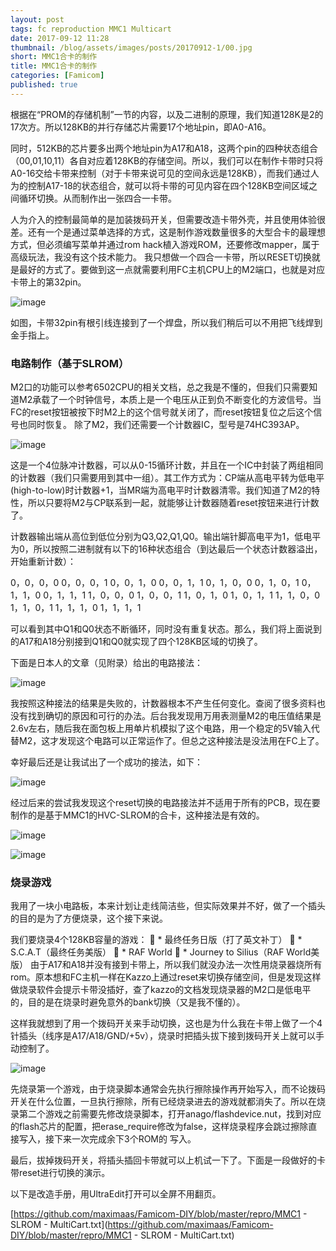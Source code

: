 ```yaml
---
layout: post
tags: fc reproduction MMC1 Multicart
date: 2017-09-12 11:28
thumbnail: /blog/assets/images/posts/20170912-1/00.jpg
short: MMC1合卡的制作
title: MMC1合卡的制作
categories: [Famicom]
published: true
---
```


根据在“PROM的存储机制”一节的内容，以及二进制的原理，我们知道128K是2的17次方。所以128KB的并行存储芯片需要17个地址pin，即A0-A16。

<!--more-->

同时，512KB的芯片要多出两个地址pin为A17和A18，这两个pin的四种状态组合（00,01,10,11）各自对应着128KB的存储空间。所以，我们可以在制作卡带时只将A0-16交给卡带来控制（对于卡带来说可见的空间永远是128KB），而我们通过人为的控制A17-18的状态组合，就可以将卡带的可见内容在四个128KB空间区域之间循环切换。从而制作出一张四合一卡带。

人为介入的控制最简单的是加装拨码开关，但需要改造卡带外壳，并且使用体验很差。还有一个是通过菜单选择的方式，这是制作游戏数量很多的大型合卡的最理想方式，但必须编写菜单并通过rom hack植入游戏ROM，还要修改mapper，属于高级玩法，我没有这个技术能力。
我只想做一个四合一卡带，所以RESET切换就是最好的方式了。要做到这一点就需要利用FC主机CPU上的M2端口，也就是对应卡带上的第32pin。

![image](/blog/assets/images/posts/20170912-1/01.jpg)

如图，卡带32pin有根引线连接到了一个焊盘，所以我们稍后可以不用把飞线焊到金手指上。

### 电路制作（基于SLROM）

M2口的功能可以参考6502CPU的相关文档，总之我是不懂的，但我们只需要知道M2承载了一个时钟信号，本质上是一个电压从正到负不断变化的方波信号。当FC的reset按钮被按下时M2上的这个信号就关闭了，而reset按钮复位之后这个信号也同时恢复。
除了M2，我们还需要一个计数器IC，型号是74HC393AP。

![image](/blog/assets/images/posts/20170912-1/02.jpg)

这是一个4位脉冲计数器，可以从0-15循环计数，并且在一个IC中封装了两组相同的计数器（我们只需要用到其中一组）。其工作方式为：CP端从高电平转为低电平(high-to-low)时计数器+1，当MR端为高电平时计数器清零。我们知道了M2的特性，所以只要将M2与CP联系到一起，就能够让计数器随着reset按钮来进行计数了。

计数器输出端从高位到低位分别为Q3,Q2,Q1,Q0。输出端针脚高电平为1，低电平为0，所以按照二进制就有以下的16种状态组合（到达最后一个状态计数器溢出，开始重新计数）：

0，0，0，0
0，0，0，1
0，0，1，0
0，0，1，1
0，1，0，0
0，1，0，1
0，1，1，0
0，1，1，1
1，0，0，0
1，0，0，1
1，0，1，0
1，0，1，1
1，1，0，0
1，1，0，1
1，1，1，0
1，1，1，1

可以看到其中Q1和Q0状态不断循环，同时没有重复状态。那么，我们将上面说到的A17和A18分别接到Q1和Q0就实现了四个128KB区域的切换了。

下面是日本人的文章（见附录）给出的电路接法：

![image](/blog/assets/images/posts/20170912-1/03.jpg)

我按照这种接法的结果是失败的，计数器根本不产生任何变化。查阅了很多资料也没有找到确切的原因和可行的办法。后台我发现用万用表测量M2的电压值结果是2.6v左右，随后我在面包板上用单片机模拟了这个电路，用一个稳定的5V输入代替M2，这才发现这个电路可以正常运作了。但总之这种接法是没法用在FC上了。

幸好最后还是让我试出了一个成功的接法，如下：

![image](/blog/assets/images/posts/20170912-1/04.png)

经过后来的尝试我发现这个reset切换的电路接法并不适用于所有的PCB，现在要制作的是基于MMC1的HVC-SLROM的合卡，这种接法是有效的。

![image](/blog/assets/images/posts/20170912-1/05.jpg)

![image](/blog/assets/images/posts/20170912-1/06.jpg)

### 烧录游戏

我用了一块小电路板，本来计划让走线简洁些，但实际效果并不好，做了一个插头的目的是为了方便烧录，这个接下来说。

我们要烧录4个128KB容量的游戏：
	*   最终任务日版（打了英文补丁）
	*   S.C.A.T（最终任务美版）
	*   RAF World
	*   Journey to Silius（RAF World美版）
由于A17和A18并没有接到卡带上，所以我们就没办法一次性用烧录器烧所有rom。原本想和FC主机一样在Kazzo上通过reset来切换存储空间，但是发现这样做烧录软件会提示卡带没插好，查了kazzo的文档发现烧录器的M2口是低电平的，目的是在烧录时避免意外的bank切换（又是我不懂的）。

这样我就想到了用一个拨码开关来手动切换，这也是为什么我在卡带上做了一个4针插头（线序是A17/A18/GND/+5v），烧录时把插头拔下接到拨码开关上就可以手动控制了。

![image](/blog/assets/images/posts/20170912-1/07.png)

先烧录第一个游戏，由于烧录脚本通常会先执行擦除操作再开始写入，而不论拨码开关在什么位置，一旦执行擦除，所有已经烧录进去的游戏就都消失了。所以在烧录第二个游戏之前需要先修改烧录脚本，打开anago/flashdevice.nut，找到对应的flash芯片的配置，把erase_require修改为false，这样烧录程序会跳过擦除直接写入，接下来一次完成余下3个ROM的 写入。

最后，拔掉拨码开关，将插头插回卡带就可以上机试一下了。下面是一段做好的卡带reset进行切换的演示。


以下是改造手册，用UltraEdit打开可以全屏不用翻页。

[https://github.com/maximaas/Famicom-DIY/blob/master/repro/MMC1 - SLROM - MultiCart.txt](https://github.com/maximaas/Famicom-DIY/blob/master/repro/MMC1 - SLROM - MultiCart.txt)

